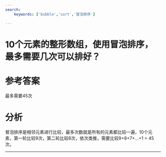 ```yaml
---
search:
    keywords: ['bubble','sort','冒泡排序']

---
```



# 10个元素的整形数组，使用冒泡排序，最多需要几次可以排好？

# 参考答案

最多需要45次

# 分析
冒泡排序是相邻元素进行比较，最多次数就是所有的元素都比较一遍，10个元素，第一轮比较9次，第二轮比较8次，依次类推，需要比较9+8+7+...+1 = 45次。

---






